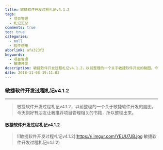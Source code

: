```yaml
---
title: 敏捷软件开发过程札记v4.1.2
tags:
  - 项目管理
  - 札记汇总
comments: true
toc: true
categories:
  - null
  - 软件使用
abbrlink: afa323f2
keywords:
  - 项目管理
  - 敏捷开发
description: 敏捷软件开发过程札记v4.1.2，以前整理的一个关于敏捷软件开发的脑图，今天刚好有朋友让我推荐项目管理相关的书籍，所以整理出来。
date: 2018-11-08 19:11:03
---
```

<script type="text/javascript" src="/js/src/bai.js"></script>

### 敏捷软件开发过程札记v4.1.2
---
> 敏捷软件开发过程札记v4.1.2，以前整理的一个关于敏捷软件开发的脑图，今天刚好有朋友让我推荐项目管理相关的书籍，所以整理出来。
>

#### 敏捷软件开发过程札记v4.1.2
> ![敏捷软件开发过程札记v4.1.2](https://i.imgur.com/YEUU7JB.jpg 敏捷软件开发过程札记v4.1.2)